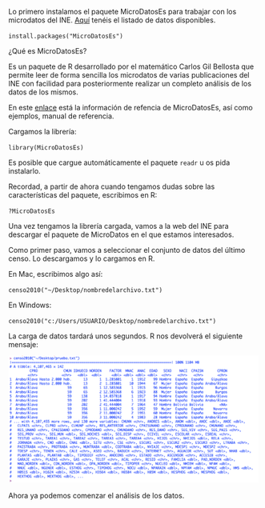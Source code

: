 
Lo primero instalamos el paquete MicroDatosEs para trabajar con los microdatos del INE. [Aquí](http://www.ine.es/prodyser/microdatos.htm) tenéis el listado de datos disponibles.

`install.packages("MicroDatosEs")`

¿Qué es MicroDatosEs?

Es un paquete de R desarrollado por el matemático Carlos Gil Bellosta que permite leer de forma sencilla los microdatos de varias publicaciones del INE con facilidad para posteriormente realizar un completo análisis de los datos de los mismos.

En este [enlace](https://cran.r-project.org/web/packages/MicroDatosEs/index.html) está la información de refencia de MicroDatosEs, así como ejemplos, manual de referencia.

Cargamos la librería:

`library(MicroDatosEs)`

Es posible que cargue automáticamente el paquete `readr` u os pida instalarlo.

Recordad, a partir de ahora cuando tengamos dudas sobre las características del paquete, escribimos en R:

`?MicroDatosEs`

Una vez tengamos la librería cargada, vamos a la web del INE para descargar el paquete de MicroDatos en el que estamos interesados.

Como primer paso, vamos a seleccionar el conjunto de datos del último censo. Lo descargamos y lo cargamos en R.

En Mac, escribimos algo así:

`censo2010("~/Desktop/nombredelarchivo.txt")`

En Windows:

`censo2010("c:/Users/USUARIO/Desktop/nombredelarchivo.txt")`

La carga de datos tardará unos segundos. R nos devolverá el siguiente mensaje:

<img src="img/R_microdatoses.png" alt="alt text" width="500">

Ahora ya podemos comenzar el análisis de los datos.
